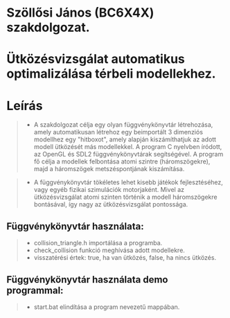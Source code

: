 # Szöllősi János (BC6X4X) szakdolgozat.

# Ütközésvizsgálat automatikus optimalizálása térbeli modellekhez.

# Leírás

> - A szakdolgozat célja egy olyan függvénykönyvtár létrehozása, amely automatikusan létrehoz egy beimportált 3 dimenziós modellhez egy "hitboxot", amely alapján kiszámíthatjuk az adott modell ütközését más modellekkel. A program C nyelvben íródott, az OpenGL és SDL2 függvénykönyvtárak segítségével. A program fő célja a modellek felbontása atomi szintre (háromszögekre), majd a háromszögek metszéspontjának kiszámítása.

> - A függvénykönyvtár tökéletes lehet kisebb játékok fejlesztéséhez, vagy egyéb fizikai szimulációk motorjaként. Mivel az ütközésvizsgálat atomi szinten történik a modell háromszögekre bontásával, így nagy az ütközésvizsgálat pontossága.


## Függvénykönyvtár használata:
> - collision_triangle.h importálása a programba.
> - check_collision funkció meghívása adott modellekre.
> - visszatérési értek: true, ha van ütközés, false, ha nincs ütközés.

## Függvénykönyvtár használata demo programmal:
> - start.bat elindítása a program nevezetű mappában.
